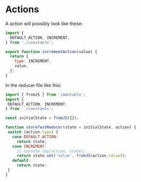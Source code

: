 # Actions

A action will possibly look like these:

```javascript
import {
  DEFAULT_ACTION, INCREMENT,
} from './constants';

export function incrementAction(value) {
  return {
    type: INCREMENT,
    value,
  };
}
```
 In the reducer file like this:
 ```javascript
import { fromJS } from 'immutable';
import {
  DEFAULT_ACTION, INCREMENT,
} from './constants';

const initialState = fromJS({});

function storeTestReducer(state = initialState, action) {
  switch (action.type) {
    case DEFAULT_ACTION:
      return state;
    case INCREMENT:
      // console.log(action, state);
      return state.set('value', fromJS(action.value));
    default:
      return state;
  }
}
 ```
